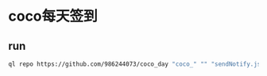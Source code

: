 # coco每天签到

## run

```bash
ql repo https://github.com/986244073/coco_day "coco_" "" "sendNotify.js"
```
